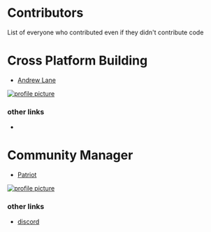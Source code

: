 # Contributors
List of everyone who contributed even if they didn't contribute code

# Cross Platform Building
 - [Andrew Lane](https://github.com/AndrewLaneX)
 
 [![profile picture](https://avatars2.githubusercontent.com/u/32808683?s=115&u=6ebda5cad4dfaaddfaf905a30a4be523a896f9c5&v=4)](https://github.com/AndrewLaneX)
 ### other links
 - 
# Community Manager
- [Patriot](https://www.twitch.tv/patriotsar)

[![profile picture](https://static-cdn.jtvnw.net/jtv_user_pictures/0007afc6-29a0-408a-9b28-3dbce19a6b40-profile_image-300x300.png)](https://www.twitch.tv/patriotsar)
### other links
 - [discord](https://discord.gg/d6HGhqv)
